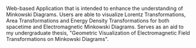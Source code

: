 Web-based Application that is intended to enhance the understanding of Minkowski Diagrams. Users are able to visualize Lorentz Transformations, Area Transformations and Energy Density Transformations for both spacetime and Electromagnetic Minkowski Diagrams. Serves as an aid to my undergraduate thesis, "Geometric Visualization of Electromagnetic Field Transformations on Minkowski Diagrams".

